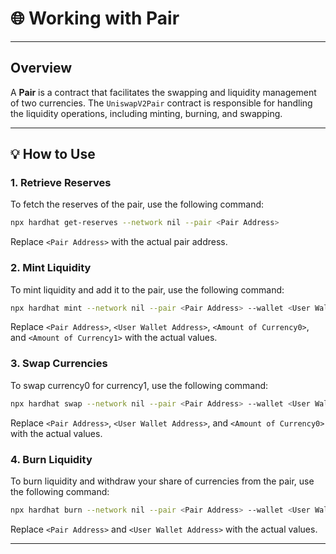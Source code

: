 
# 🌐 Working with Pair

---

## Overview

A **Pair** is a contract that facilitates the swapping and liquidity management of two currencies. The `UniswapV2Pair` contract is responsible for handling the liquidity operations, including minting, burning, and swapping.

---

## 💡 How to Use

### 1. Retrieve Reserves

To fetch the reserves of the pair, use the following command:

```bash
npx hardhat get-reserves --network nil --pair <Pair Address>
```

Replace `<Pair Address>` with the actual pair address.

### 2. Mint Liquidity

To mint liquidity and add it to the pair, use the following command:

```bash
npx hardhat mint --network nil --pair <Pair Address> --wallet <User Wallet Address> --amount0 <Amount of Currency0> --amount1 <Amount of Currency1>
```

Replace `<Pair Address>`, `<User Wallet Address>`, `<Amount of Currency0>`, and `<Amount of Currency1>` with the actual values.

### 3. Swap Currencies

To swap currency0 for currency1, use the following command:

```bash
npx hardhat swap --network nil --pair <Pair Address> --wallet <User Wallet Address> --amount <Amount of Currency0>
```

Replace `<Pair Address>`, `<User Wallet Address>`, and `<Amount of Currency0>` with the actual values.

### 4. Burn Liquidity

To burn liquidity and withdraw your share of currencies from the pair, use the following command:

```bash
npx hardhat burn --network nil --pair <Pair Address> --wallet <User Wallet Address>
```

Replace `<Pair Address>` and `<User Wallet Address>` with the actual values.

---

